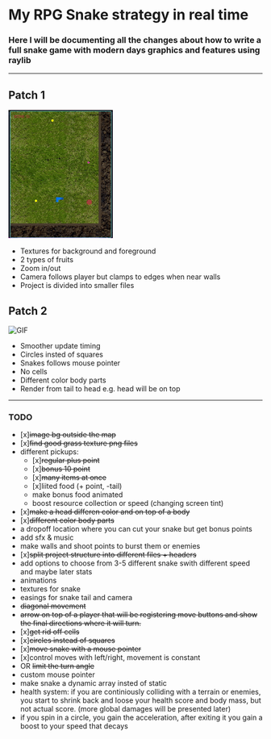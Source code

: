 # My RPG Snake strategy in real time

### Here I will be documenting all the changes about how to write a full snake game with modern days graphics and features using raylib
___
## Patch 1
![GIF](resources/snake1.gif)

+ Textures for background and foreground
+ 2 types of fruits
+ Zoom in/out
+ Camera follows player but clamps to edges when near walls
+ Project is divided into smaller files
## Patch 2
![GIF](resources/snake2.gif)

+ Smoother update timing
+ Circles insted of squares
+ Snakes follows mouse pointer
+ No cells
+ Different color body parts
+ Render from tail to head e.g. head will be on top
---
### **TODO**
- [x]~~image bg outside the map~~
- [x]~~find good grass texture png files~~
- different pickups:
    + [x]~~regular plus point~~
    + [x]~~bonus 10 point~~
    + [x]~~many items at once~~
    + [x]liited food (+ point, -tail)
    + make bonus food animated
    + boost resource collection or speed (changing screen tint)
- [x]~~make a head differen color and on top of a body~~
- [x]~~different color body parts~~
- a dropoff location where you can cut your snake but get bonus points
- add sfx & music
- make walls and shoot points to burst them or enemies
- [x]~~split project structure into different files + headers~~
- add options to choose from 3-5 different snake swith different speed and maybe later stats
- animations
- textures for snake
- easings for snake tail and camera
- ~~diagonal movement~~
- ~~arrow on top of a player that will be registering move buttons and show the final directions where it will turn.~~
- [x]~~get rid off cells~~
- [x]~~circles instead of squares~~
- [x]~~move snake with a mouse pointer~~
- [x]control moves with left/right, movement is constant
- OR ~~limit the turn angle~~
- custom mouse pointer
- make snake a dynamic array insted of static
- health system: if you are continiously colliding with a terrain or enemies, you start to shrink back and loose your health score and body mass, but not actual score. (more global damages will be presented later)
- if you spin in a circle, you gain the acceleration, after exiting it you gain a boost to your speed that decays